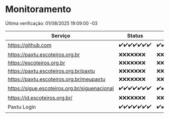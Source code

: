 # Monitoramento

Última verificação: 01/08/2025 19:09:00 -03

|Serviço|Status|Últimas 24h|
|---|---|---|
|https://github.com|<span title="2025-07-25: OK=23">✔️</span><span title="2025-07-26: OK=23">✔️</span><span title="2025-07-27: OK=22">✔️</span><span title="2025-07-28: OK=22">✔️</span><span title="2025-07-29: OK=22">✔️</span><span title="2025-07-30: OK=23">✔️</span><span title="2025-07-31: OK=21">✔️</span>|<span title="31/07/2025 19:09:00 -03 : 200">✔️</span><span title="31/07/2025 20:10:00 -03 : 200">✔️</span><span title="31/07/2025 21:59:00 -03 : 200">✔️</span><span title="01/08/2025 00:12:00 -03 : 200">✔️</span><span title="01/08/2025 01:44:00 -03 : 200">✔️</span><span title="01/08/2025 02:23:00 -03 : 200">✔️</span><span title="01/08/2025 03:18:00 -03 : 200">✔️</span><span title="01/08/2025 04:17:00 -03 : 200">✔️</span><span title="01/08/2025 05:14:00 -03 : 200">✔️</span><span title="01/08/2025 06:15:00 -03 : 200">✔️</span><span title="01/08/2025 07:11:00 -03 : 200">✔️</span><span title="01/08/2025 08:09:00 -03 : 200">✔️</span><span title="01/08/2025 09:19:00 -03 : 200">✔️</span><span title="01/08/2025 10:30:00 -03 : 200">✔️</span><span title="01/08/2025 11:13:00 -03 : 200">✔️</span><span title="01/08/2025 12:11:00 -03 : 200">✔️</span><span title="01/08/2025 13:13:00 -03 : 200">✔️</span><span title="01/08/2025 14:13:00 -03 : 200">✔️</span><span title="01/08/2025 15:14:00 -03 : 200">✔️</span><span title="01/08/2025 16:11:00 -03 : 200">✔️</span><span title="01/08/2025 17:11:00 -03 : 200">✔️</span><span title="01/08/2025 18:09:00 -03 : 200">✔️</span><span title="01/08/2025 19:09:00 -03 : 200">✔️</span>|
|https://paxtu.escoteiros.org.br|<span title="2025-07-25: Falhas=23">❌</span><span title="2025-07-26: Falhas=23">❌</span><span title="2025-07-27: Falhas=22">❌</span><span title="2025-07-28: Falhas=22">❌</span><span title="2025-07-29: Falhas=22">❌</span><span title="2025-07-30: Falhas=23">❌</span><span title="2025-07-31: Falhas=21">❌</span>|<span title="31/07/2025 19:09:00 -03 : 403">❌</span><span title="31/07/2025 20:10:00 -03 : 403">❌</span><span title="31/07/2025 21:59:00 -03 : 403">❌</span><span title="01/08/2025 00:12:00 -03 : 403">❌</span><span title="01/08/2025 01:44:00 -03 : 403">❌</span><span title="01/08/2025 02:23:00 -03 : 403">❌</span><span title="01/08/2025 03:18:00 -03 : 403">❌</span><span title="01/08/2025 04:17:00 -03 : 403">❌</span><span title="01/08/2025 05:14:00 -03 : 403">❌</span><span title="01/08/2025 06:15:00 -03 : 403">❌</span><span title="01/08/2025 07:11:00 -03 : 403">❌</span><span title="01/08/2025 08:09:00 -03 : 403">❌</span><span title="01/08/2025 09:19:00 -03 : 403">❌</span><span title="01/08/2025 10:30:00 -03 : 403">❌</span><span title="01/08/2025 11:13:00 -03 : 403">❌</span><span title="01/08/2025 12:11:00 -03 : 403">❌</span><span title="01/08/2025 13:13:00 -03 : 403">❌</span><span title="01/08/2025 14:13:00 -03 : 403">❌</span><span title="01/08/2025 15:14:00 -03 : 403">❌</span><span title="01/08/2025 16:11:00 -03 : 403">❌</span><span title="01/08/2025 17:11:00 -03 : 403">❌</span><span title="01/08/2025 18:09:00 -03 : 403">❌</span><span title="01/08/2025 19:09:00 -03 : 403">❌</span>|
|https://escoteiros.org.br|<span title="2025-07-25: Falhas=23">❌</span><span title="2025-07-26: Falhas=23">❌</span><span title="2025-07-27: Falhas=22">❌</span><span title="2025-07-28: Falhas=22">❌</span><span title="2025-07-29: Falhas=22">❌</span><span title="2025-07-30: Falhas=23">❌</span><span title="2025-07-31: Falhas=21">❌</span>|<span title="31/07/2025 19:09:00 -03 : 403">❌</span><span title="31/07/2025 20:10:00 -03 : 403">❌</span><span title="31/07/2025 21:59:00 -03 : 403">❌</span><span title="01/08/2025 00:12:00 -03 : 403">❌</span><span title="01/08/2025 01:44:00 -03 : 403">❌</span><span title="01/08/2025 02:23:00 -03 : 403">❌</span><span title="01/08/2025 03:18:00 -03 : 403">❌</span><span title="01/08/2025 04:17:00 -03 : 403">❌</span><span title="01/08/2025 05:14:00 -03 : 403">❌</span><span title="01/08/2025 06:15:00 -03 : 403">❌</span><span title="01/08/2025 07:11:00 -03 : 403">❌</span><span title="01/08/2025 08:09:00 -03 : 403">❌</span><span title="01/08/2025 09:19:00 -03 : 403">❌</span><span title="01/08/2025 10:30:00 -03 : 403">❌</span><span title="01/08/2025 11:13:00 -03 : 403">❌</span><span title="01/08/2025 12:11:00 -03 : 403">❌</span><span title="01/08/2025 13:13:00 -03 : 403">❌</span><span title="01/08/2025 14:13:00 -03 : 403">❌</span><span title="01/08/2025 15:14:00 -03 : 403">❌</span><span title="01/08/2025 16:11:00 -03 : 403">❌</span><span title="01/08/2025 17:11:00 -03 : 403">❌</span><span title="01/08/2025 18:09:00 -03 : 403">❌</span><span title="01/08/2025 19:09:00 -03 : 403">❌</span>|
|https://paxtu.escoteiros.org.br/paxtu|<span title="2025-07-25: Falhas=23">❌</span><span title="2025-07-26: Falhas=23">❌</span><span title="2025-07-27: Falhas=22">❌</span><span title="2025-07-28: Falhas=22">❌</span><span title="2025-07-29: Falhas=22">❌</span><span title="2025-07-30: Falhas=23">❌</span><span title="2025-07-31: Falhas=21">❌</span>|<span title="31/07/2025 19:09:00 -03 : 403">❌</span><span title="31/07/2025 20:10:00 -03 : 403">❌</span><span title="31/07/2025 21:59:00 -03 : 403">❌</span><span title="01/08/2025 00:12:00 -03 : 403">❌</span><span title="01/08/2025 01:44:00 -03 : 403">❌</span><span title="01/08/2025 02:23:00 -03 : 403">❌</span><span title="01/08/2025 03:18:00 -03 : 403">❌</span><span title="01/08/2025 04:17:00 -03 : 403">❌</span><span title="01/08/2025 05:14:00 -03 : 403">❌</span><span title="01/08/2025 06:15:00 -03 : 403">❌</span><span title="01/08/2025 07:11:00 -03 : 403">❌</span><span title="01/08/2025 08:09:00 -03 : 403">❌</span><span title="01/08/2025 09:19:00 -03 : 403">❌</span><span title="01/08/2025 10:30:00 -03 : 403">❌</span><span title="01/08/2025 11:13:00 -03 : 403">❌</span><span title="01/08/2025 12:11:00 -03 : 403">❌</span><span title="01/08/2025 13:13:00 -03 : 403">❌</span><span title="01/08/2025 14:13:00 -03 : 403">❌</span><span title="01/08/2025 15:14:00 -03 : 403">❌</span><span title="01/08/2025 16:11:00 -03 : 403">❌</span><span title="01/08/2025 17:11:00 -03 : 403">❌</span><span title="01/08/2025 18:09:00 -03 : 403">❌</span><span title="01/08/2025 19:09:00 -03 : 403">❌</span>|
|https://paxtu.escoteiros.org.br/meupaxtu|<span title="2025-07-25: Falhas=23">❌</span><span title="2025-07-26: Falhas=23">❌</span><span title="2025-07-27: Falhas=22">❌</span><span title="2025-07-28: Falhas=22">❌</span><span title="2025-07-29: Falhas=22">❌</span><span title="2025-07-30: Falhas=23">❌</span><span title="2025-07-31: Falhas=21">❌</span>|<span title="31/07/2025 19:09:00 -03 : 403">❌</span><span title="31/07/2025 20:10:00 -03 : 403">❌</span><span title="31/07/2025 21:59:00 -03 : 403">❌</span><span title="01/08/2025 00:12:00 -03 : 403">❌</span><span title="01/08/2025 01:44:00 -03 : 403">❌</span><span title="01/08/2025 02:23:00 -03 : 403">❌</span><span title="01/08/2025 03:18:00 -03 : 403">❌</span><span title="01/08/2025 04:17:00 -03 : 403">❌</span><span title="01/08/2025 05:14:00 -03 : 403">❌</span><span title="01/08/2025 06:15:00 -03 : 403">❌</span><span title="01/08/2025 07:11:00 -03 : 403">❌</span><span title="01/08/2025 08:09:00 -03 : 403">❌</span><span title="01/08/2025 09:19:00 -03 : 403">❌</span><span title="01/08/2025 10:30:00 -03 : 403">❌</span><span title="01/08/2025 11:13:00 -03 : 403">❌</span><span title="01/08/2025 12:11:00 -03 : 403">❌</span><span title="01/08/2025 13:13:00 -03 : 403">❌</span><span title="01/08/2025 14:13:00 -03 : 403">❌</span><span title="01/08/2025 15:14:00 -03 : 403">❌</span><span title="01/08/2025 16:11:00 -03 : 403">❌</span><span title="01/08/2025 17:11:00 -03 : 403">❌</span><span title="01/08/2025 18:09:00 -03 : 403">❌</span><span title="01/08/2025 19:09:00 -03 : 403">❌</span>|
|https://sigue.escoteiros.org.br/siguenacional|<span title="2025-07-25: OK=23">✔️</span><span title="2025-07-26: OK=23">✔️</span><span title="2025-07-27: OK=22">✔️</span><span title="2025-07-28: OK=22">✔️</span><span title="2025-07-29: OK=22">✔️</span><span title="2025-07-30: OK=23">✔️</span><span title="2025-07-31: OK=21">✔️</span>|<span title="31/07/2025 19:09:00 -03 : 200">✔️</span><span title="31/07/2025 20:10:00 -03 : 200">✔️</span><span title="31/07/2025 21:59:00 -03 : 200">✔️</span><span title="01/08/2025 00:12:00 -03 : 200">✔️</span><span title="01/08/2025 01:44:00 -03 : 200">✔️</span><span title="01/08/2025 02:23:00 -03 : 200">✔️</span><span title="01/08/2025 03:18:00 -03 : 200">✔️</span><span title="01/08/2025 04:17:00 -03 : 200">✔️</span><span title="01/08/2025 05:14:00 -03 : 200">✔️</span><span title="01/08/2025 06:15:00 -03 : 200">✔️</span><span title="01/08/2025 07:11:00 -03 : 200">✔️</span><span title="01/08/2025 08:09:00 -03 : 200">✔️</span><span title="01/08/2025 09:19:00 -03 : 200">✔️</span><span title="01/08/2025 10:30:00 -03 : 200">✔️</span><span title="01/08/2025 11:13:00 -03 : 200">✔️</span><span title="01/08/2025 12:11:00 -03 : 200">✔️</span><span title="01/08/2025 13:13:00 -03 : 200">✔️</span><span title="01/08/2025 14:13:00 -03 : 200">✔️</span><span title="01/08/2025 15:14:00 -03 : 200">✔️</span><span title="01/08/2025 16:11:00 -03 : 200">✔️</span><span title="01/08/2025 17:11:00 -03 : 200">✔️</span><span title="01/08/2025 18:09:00 -03 : 200">✔️</span><span title="01/08/2025 19:09:00 -03 : 200">✔️</span>|
|https://id.escoteiros.org.br/|<span title="2025-07-25: Falhas=23">❌</span><span title="2025-07-26: Falhas=23">❌</span><span title="2025-07-27: Falhas=22">❌</span><span title="2025-07-28: Falhas=22">❌</span><span title="2025-07-29: Falhas=22">❌</span><span title="2025-07-30: Falhas=23">❌</span><span title="2025-07-31: Falhas=21">❌</span>|<span title="31/07/2025 19:09:00 -03 : 403">❌</span><span title="31/07/2025 20:10:00 -03 : 403">❌</span><span title="31/07/2025 21:59:00 -03 : 403">❌</span><span title="01/08/2025 00:12:00 -03 : 403">❌</span><span title="01/08/2025 01:44:00 -03 : 403">❌</span><span title="01/08/2025 02:23:00 -03 : 403">❌</span><span title="01/08/2025 03:18:00 -03 : 403">❌</span><span title="01/08/2025 04:17:00 -03 : 403">❌</span><span title="01/08/2025 05:14:00 -03 : 403">❌</span><span title="01/08/2025 06:15:00 -03 : 403">❌</span><span title="01/08/2025 07:11:00 -03 : 403">❌</span><span title="01/08/2025 08:09:00 -03 : 403">❌</span><span title="01/08/2025 09:19:00 -03 : 403">❌</span><span title="01/08/2025 10:30:00 -03 : 403">❌</span><span title="01/08/2025 11:13:00 -03 : 403">❌</span><span title="01/08/2025 12:11:00 -03 : 403">❌</span><span title="01/08/2025 13:13:00 -03 : 403">❌</span><span title="01/08/2025 14:13:00 -03 : 403">❌</span><span title="01/08/2025 15:14:00 -03 : 403">❌</span><span title="01/08/2025 16:11:00 -03 : 403">❌</span><span title="01/08/2025 17:11:00 -03 : 403">❌</span><span title="01/08/2025 18:09:00 -03 : 403">❌</span><span title="01/08/2025 19:09:00 -03 : 403">❌</span>|
|Paxtu Login|<span title="2025-07-25: OK=23">✔️</span><span title="2025-07-26: OK=23">✔️</span><span title="2025-07-27: OK=22">✔️</span><span title="2025-07-28: OK=22">✔️</span><span title="2025-07-29: OK=22">✔️</span><span title="2025-07-30: OK=23">✔️</span><span title="2025-07-31: OK=21">✔️</span>|<span title="31/07/2025 19:09:00 -03 : 200">✔️</span><span title="31/07/2025 20:10:00 -03 : 200">✔️</span><span title="31/07/2025 21:59:00 -03 : 200">✔️</span><span title="01/08/2025 00:12:00 -03 : 200">✔️</span><span title="01/08/2025 01:44:00 -03 : 200">✔️</span><span title="01/08/2025 02:23:00 -03 : 200">✔️</span><span title="01/08/2025 03:18:00 -03 : 200">✔️</span><span title="01/08/2025 04:17:00 -03 : 200">✔️</span><span title="01/08/2025 05:14:00 -03 : 200">✔️</span><span title="01/08/2025 06:15:00 -03 : 200">✔️</span><span title="01/08/2025 07:11:00 -03 : 200">✔️</span><span title="01/08/2025 08:09:00 -03 : 200">✔️</span><span title="01/08/2025 09:19:00 -03 : 200">✔️</span><span title="01/08/2025 10:30:00 -03 : 200">✔️</span><span title="01/08/2025 11:13:00 -03 : 200">✔️</span><span title="01/08/2025 12:11:00 -03 : 200">✔️</span><span title="01/08/2025 13:13:00 -03 : 200">✔️</span><span title="01/08/2025 14:13:00 -03 : 200">✔️</span><span title="01/08/2025 15:14:00 -03 : 200">✔️</span><span title="01/08/2025 16:11:00 -03 : 200">✔️</span><span title="01/08/2025 17:11:00 -03 : 200">✔️</span><span title="01/08/2025 18:09:00 -03 : 200">✔️</span><span title="01/08/2025 19:09:00 -03 : 200">✔️</span>|
